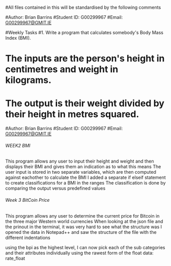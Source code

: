 #All files contained in this will be standardised by the following comments

#Author: Brian Barrins
#Student ID: G00299967
#Email: G00299967@GMIT.IE

#Weekly Tasks
#1. Write a program that calculates somebody's Body Mass Index (BMI).
# The inputs are the person's height in centimetres and weight in kilograms.
# The output  is their weight divided by their height in metres squared.

#Author: Brian Barrins
#Student ID: G00299967
#Email: G00299967@GMIT.IE

###### WEEK2 BMI #######
This program allows any user to input their height and weight and then displays their BMI and gives them an indication as to what this means
The user input is stored in two separate variables, which are then computed against eachother to calculate the BMI
I added a separate if elseif statement to create classifications for a BMI in the ranges
The classification is done by comparing the output versus predefined values

###### Week 3 BitCoin Price #######
This program allows any user to determine the current price for Bitcoin in the three major Western world currencies
When looking at the json file and the prinout in the terminal, it was very hard to see what the structure was
I opened the data in Notepad++ and saw the structure of the file with the different indentations

using the bpi as the highest level, I can now pick each of the sub categories and their attributes individually
using the rawest form of the float data: rate_float